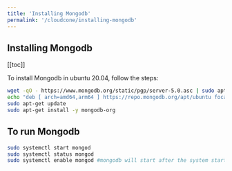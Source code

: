 ```yaml
---
title: 'Installing Mongodb'
permalink: '/cloudcone/installing-mongodb'
---
```


## Installing Mongodb

[[toc]]

To install Mongodb in ubuntu 20.04, follow the steps:

```bash
wget -qO - https://www.mongodb.org/static/pgp/server-5.0.asc | sudo apt-key add -
echo "deb [ arch=amd64,arm64 ] https://repo.mongodb.org/apt/ubuntu focal/mongodb-org/5.0 multiverse" | sudo tee /etc/apt/sources.list.d/mongodb-org-5.0.list
sudo apt-get update
sudo apt-get install -y mongodb-org
```

## To run Mongodb

```bash
sudo systemctl start mongod
sudo systemctl status mongod
sudo systemctl enable mongod #mongodb will start after the system start up automatically. 
```

